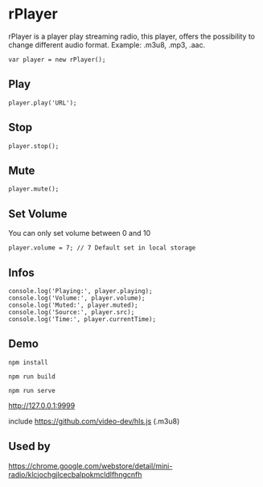 # rPlayer

rPlayer is a player play streaming radio, this player, offers the possibility to change different audio format. Example: .m3u8, .mp3, .aac.

```
var player = new rPlayer();
```

## Play

```
player.play('URL');
```

## Stop

```
player.stop();
```

## Mute

```
player.mute();
```

## Set Volume

You can only set volume between 0 and 10

```
player.volume = 7; // 7 Default set in local storage
```

## Infos

```
console.log('Playing:', player.playing);
console.log('Volume:', player.volume);
console.log('Muted:', player.muted);
console.log('Source:', player.src);
console.log('Time:', player.currentTime);
```

## Demo

```
npm install
```

```
npm run build
```

```
npm run serve
```

http://127.0.0.1:9999

include https://github.com/video-dev/hls.js (.m3u8)

## Used by

https://chrome.google.com/webstore/detail/mini-radio/klcjochgjlcecbalpokmcldlfhngcnfh
